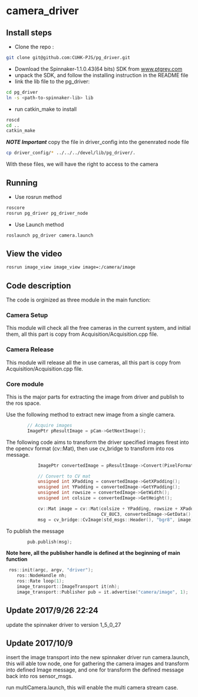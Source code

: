 # camera_driver

## Install steps
* Clone the repo : 
```bash
git clone git@github.com:CUHK-PJS/pg_driver.git
```
* Download the Spinnaker-1.1.0.43(64 bits) SDK from www.ptgrey.com
* unpack the SDK, and follow the installing instruction in the README file
* link the lib file to the pg_driver: 
```bash
cd pg_driver
ln -s <path-to-spinnaker-lib> lib
```
* run catkin_make to install
```bash
roscd
cd ..
catkin_make
```

***NOTE Important***
copy the file in driver_config into the genenrated node file
```bash
cp driver_config/* ../../../devel/lib/pg_driver/.
```
With these files, we will have the right to access to the camera


## Running

* Use rosrun method
```bash
roscore 
rosrun pg_driver pg_driver_node
```

* Use Launch method
```bash
roslaunch pg_driver camera.launch 
```

## View the video
```bash
rosrun image_view image_view image=:/camera/image
```

## Code description
The code is orginized as three module in the main function:

### Camera Setup
This module will check all the free cameras in the current system, and initial them, all this part is copy from Acquisition/Acquisition.cpp file.

### Camera Release
This module will release all the in use cameras, all this part is copy from Acquisition/Acquisition.cpp file.

### Core module
This is the major parts for extracting the image from driver and publish to the ros space.

Use the following method to extract new image from a single camera.
```cpp
		// Acquire images
		ImagePtr pResultImage = pCam->GetNextImage();
```
The following code aims to transform the driver specified images firest into the opencv format (cv::Mat), then use cv_bridge to transform into ros message.
```cpp
            ImagePtr convertedImage = pResultImage->Convert(PixelFormat_Mono8, HQ_LINEAR);

            // Convert to CV mat
            unsigned int XPadding = convertedImage->GetXPadding();
            unsigned int YPadding = convertedImage->GetYPadding();
            unsigned int rowsize = convertedImage->GetWidth();
            unsigned int colsize = convertedImage->GetHeight();

            cv::Mat image = cv::Mat(colsize + YPadding, rowsize + XPadding,
                                    CV_8UC3, convertedImage->GetData(), convertedImage->GetStride());
            msg = cv_bridge::CvImage(std_msgs::Header(), "bgr8", image).toImageMsg();
```
To publish the message
```cpp
        pub.publish(msg);
```
**Note here, all the publisher handle is defined at the beginning of main function**
```cpp
 ros::init(argc, argv, "driver");
    ros::NodeHandle nh;
    ros::Rate loop(1);
    image_transport::ImageTransport it(nh);
    image_transport::Publisher pub = it.advertise("camera/image", 1);
```



## Update 2017/9/26 22:24
update the spinnaker driver to version 1_5_0_27

## Update 2017/10/9 
insert the image transport into the new spinnaker driver
run camera.launch, this will able tow node, one for gathering the camera images and transform into defined Image message, 
and one for transform the defined message back into ros sensor_msgs.

run multiCamera.launch, this will enable the multi camera stream case.